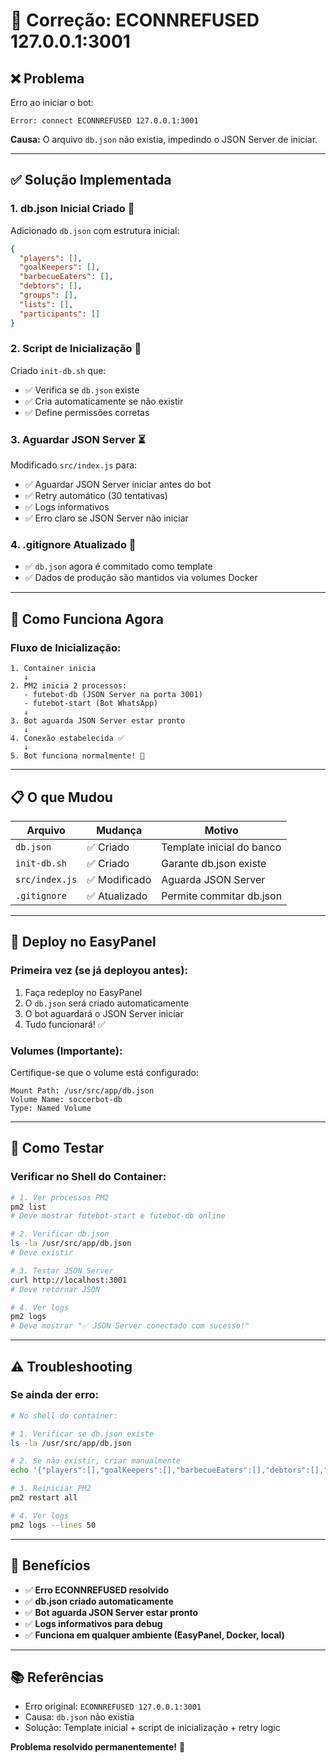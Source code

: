# 🔧 Correção: ECONNREFUSED 127.0.0.1:3001

## ❌ Problema

Erro ao iniciar o bot:
```
Error: connect ECONNREFUSED 127.0.0.1:3001
```

**Causa:** O arquivo `db.json` não existia, impedindo o JSON Server de iniciar.

---

## ✅ Solução Implementada

### **1. db.json Inicial Criado** 📁

Adicionado `db.json` com estrutura inicial:
```json
{
  "players": [],
  "goalKeepers": [],
  "barbecueEaters": [],
  "debtors": [],
  "groups": [],
  "lists": [],
  "participants": []
}
```

### **2. Script de Inicialização** 🚀

Criado `init-db.sh` que:
- ✅ Verifica se `db.json` existe
- ✅ Cria automaticamente se não existir
- ✅ Define permissões corretas

### **3. Aguardar JSON Server** ⏳

Modificado `src/index.js` para:
- ✅ Aguardar JSON Server iniciar antes do bot
- ✅ Retry automático (30 tentativas)
- ✅ Logs informativos
- ✅ Erro claro se JSON Server não iniciar

### **4. .gitignore Atualizado** 📝

- ✅ `db.json` agora é commitado como template
- ✅ Dados de produção são mantidos via volumes Docker

---

## 🚀 Como Funciona Agora

### **Fluxo de Inicialização:**

```
1. Container inicia
   ↓
2. PM2 inicia 2 processos:
   - futebot-db (JSON Server na porta 3001)
   - futebot-start (Bot WhatsApp)
   ↓
3. Bot aguarda JSON Server estar pronto
   ↓
4. Conexão estabelecida ✅
   ↓
5. Bot funciona normalmente! 🎉
```

---

## 📋 O que Mudou

| Arquivo | Mudança | Motivo |
|---------|---------|--------|
| `db.json` | ✅ Criado | Template inicial do banco |
| `init-db.sh` | ✅ Criado | Garante db.json existe |
| `src/index.js` | ✅ Modificado | Aguarda JSON Server |
| `.gitignore` | ✅ Atualizado | Permite commitar db.json |

---

## 🔄 Deploy no EasyPanel

### **Primeira vez (se já deployou antes):**

1. Faça redeploy no EasyPanel
2. O `db.json` será criado automaticamente
3. O bot aguardará o JSON Server iniciar
4. Tudo funcionará! ✅

### **Volumes (Importante):**

Certifique-se que o volume está configurado:
```
Mount Path: /usr/src/app/db.json
Volume Name: soccerbot-db
Type: Named Volume
```

---

## 🧪 Como Testar

### **Verificar no Shell do Container:**

```bash
# 1. Ver processos PM2
pm2 list
# Deve mostrar futebot-start e futebot-db online

# 2. Verificar db.json
ls -la /usr/src/app/db.json
# Deve existir

# 3. Testar JSON Server
curl http://localhost:3001
# Deve retornar JSON

# 4. Ver logs
pm2 logs
# Deve mostrar "✅ JSON Server conectado com sucesso!"
```

---

## ⚠️ Troubleshooting

### **Se ainda der erro:**

```bash
# No shell do container:

# 1. Verificar se db.json existe
ls -la /usr/src/app/db.json

# 2. Se não existir, criar manualmente
echo '{"players":[],"goalKeepers":[],"barbecueEaters":[],"debtors":[],"groups":[],"lists":[],"participants":[]}' > /usr/src/app/db.json

# 3. Reiniciar PM2
pm2 restart all

# 4. Ver logs
pm2 logs --lines 50
```

---

## 🎯 Benefícios

- ✅ **Erro ECONNREFUSED resolvido**
- ✅ **db.json criado automaticamente**
- ✅ **Bot aguarda JSON Server estar pronto**
- ✅ **Logs informativos para debug**
- ✅ **Funciona em qualquer ambiente (EasyPanel, Docker, local)**

---

## 📚 Referências

- Erro original: `ECONNREFUSED 127.0.0.1:3001`
- Causa: `db.json` não existia
- Solução: Template inicial + script de inicialização + retry logic

**Problema resolvido permanentemente!** 🎉

